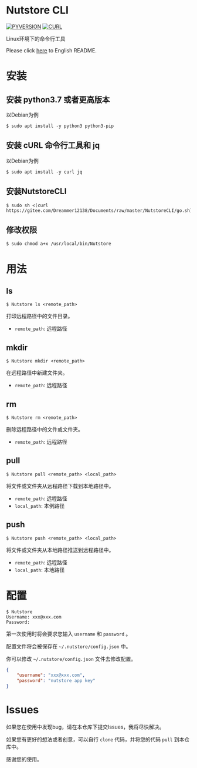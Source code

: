 <h1>Nutstore CLI</h1>

[![PYVERSION](https://img.shields.io/badge/Python-3.7.3-blue)](https://www.python.org)
[![CURL](https://img.shields.io/badge/cURL-green)](http://curl.haxx.se)

Linux环境下的命令行工具

Please click [here](README.md) to English README.

# 安装

<h2>安装 python3.7 或者更高版本</h2>

以Debian为例

```shell
$ sudo apt install -y python3 python3-pip
```

<h2>安装 cURL 命令行工具和 jq</h2>

以Debian为例

```shell
$ sudo apt install -y curl jq
```

<h2>安装NutstoreCLI</h2>

```shell
$ sudo sh <(curl https://gitee.com/Dreammer12138/Documents/raw/master/NutstoreCLI/go.sh)
```

<h2>修改权限</h2>

```shell
$ sudo chmod a+x /usr/local/bin/Nutstore
```

# 用法

<h2>ls</h2>

```shell
$ Nutstore ls <remote_path>
```

打印远程路径中的文件目录。

- `remote_path`: 远程路径

<h2>mkdir</h2>

```shell
$ Nutstore mkdir <remote_path>
```

在远程路径中新建文件夹。

- `remote_path`: 远程路径

<h2>rm</h2>

```shell
$ Nutstore rm <remote_path>
```

删除远程路径中的文件或文件夹。

- `remote_path`: 远程路径

<h2>pull</h2>

```shell
$ Nutstore pull <remote_path> <local_path>
```

将文件或文件夹从远程路径下载到本地路径中。

- `remote_path`: 远程路径
- `local_path`: 本例路径

<h2>push</h2>

```shell
$ Nutstore push <remote_path> <local_path>
```

将文件或文件夹从本地路径推送到远程路径中。

- `remote_path`: 远程路径
- `local_path`: 本地路径

# 配置

```shell
$ Nutstore
Username: xxx@xxx.com
Password: 
```

第一次使用时将会要求您输入 `username` 和 `password` 。

配置文件将会被保存在 `~/.nutstore/config.json` 中。

你可以修改 `~/.nutstore/config.json` 文件去修改配置。

```json
{
    "username": "xxx@xxx.com",
    "password": "nutstore app key"
}
```

# Issues

如果您在使用中发现bug，请在本仓库下提交Issues，我将尽快解决。

如果您有更好的想法或者创意，可以自行 `clone` 代码，并将您的代码 `pull` 到本仓库中。

感谢您的使用。
